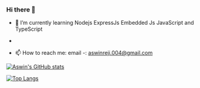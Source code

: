 ### Hi there 👋

- 🌱 I’m currently learning Nodejs ExpressJs Embedded Js JavaScript and TypeScript
-     

- 📫 How to reach me: email -: aswinreji.004@gmail.com
     
[![Aswin's GitHub stats](https://github-readme-stats.vercel.app/api?username=dev-aswinreji)](https://github.com/dev-aswinreji/github-readme-stats)

[![Top Langs](https://github-readme-stats.vercel.app/api/top-langs/?username=dev-aswinreji&layout=compact)](https://github.com/anuraghazra/github-readme-stats) 
<!-- - 🔭 I’m currently working on ... 
- 👯 I’m looking to collaborate on ...
- 🤔 I’m looking for help with ...
- 💬 Ask me about ...
- 😄 Pronouns: ...
- ⚡ Fun fact: ...-->

